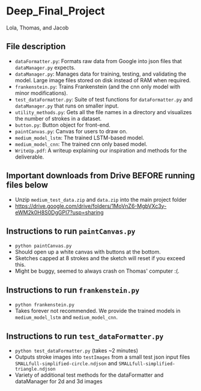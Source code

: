 # Deep_Final_Project
Lola, Thomas, and Jacob

## File description
- ``dataFormatter.py``: Formats raw data from Google into json files that ``dataManager.py`` expects.
- ``dataManager.py``: Manages data for training, testing, and validating the model. Large image files stored on disk instead of RAM when required.
- ``frankenstein.py``: Trains Frankenstein (and the cnn only model with minor modifications).
- ``test_dataFormatter.py``: Suite of test functions for ``dataFormatter.py`` and ``dataManager.py`` that runs on smaller input.
- ``utility_methods.py``: Gets all the file names in a directory and visualizes the number of strokes in a dataset.
- ``button.py``: Button object for front-end.
- ``paintCanvas.py``: Canvas for users to draw on.
- ``medium_model_lstm``: The trained LSTM-based model.
- ``medium_model_cnn``: The trained cnn only based model.
- ``WriteUp.pdf``: A writeup explaining our inspiration and methods for the deliverable. 

## Important downloads from Drive BEFORE running files below
- Unzip ``medium_test_data.zip`` and ``data.zip`` into the main project folder
- https://drive.google.com/drive/folders/1MoVnZ6-MgbVXc3y-eWM2k0H8S0DgGPI7?usp=sharing
  
## Instructions to run ``paintCanvas.py``
- ``python paintCanvas.py``
- Should open up a white canvas with buttons at the bottom.
- Sketches capped at 8 strokes and the sketch will reset if you exceed this.
- Might be buggy, seemed to always crash on Thomas' computer :(.

## Instructions to run ``frankenstein.py``
- ``python frankenstein.py``
- Takes forever not recommended. We provide the trained models in ``medium_model_lstm`` and ``medium_model_cnn``.

## Instructions to run ``test_dataFormatter.py``
- ``python test_dataFormatter.py`` (takes ~2 minutes)
- Outputs stroke images into ``testImages`` from a small test json input files ``SMALLfull-simplified-circle.ndjson`` and ``SMALLfull-simplified-triangle.ndjson``
- Variety of additional test methods for the dataFormatter and dataManager for 2d and 3d images
